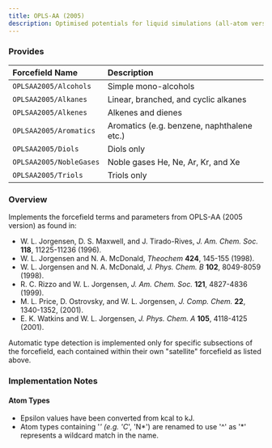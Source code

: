 ```yaml
---
title: OPLS-AA (2005)
description: Optimised potentials for liquid simulations (all-atom version)
---
```


### Provides

|Forcefield Name|Description|
|:--------------|:----------|
|`OPLSAA2005/Alcohols`|Simple mono-alcohols|
|`OPLSAA2005/Alkanes`|Linear, branched, and cyclic alkanes|
|`OPLSAA2005/Alkenes`|Alkenes and dienes|
|`OPLSAA2005/Aromatics`|Aromatics (e.g. benzene, naphthalene etc.)|
|`OPLSAA2005/Diols`|Diols only|
|`OPLSAA2005/NobleGases`|Noble gases He, Ne, Ar, Kr, and Xe|
|`OPLSAA2005/Triols`|Triols only|

### Overview

Implements the forcefield terms and parameters from OPLS-AA (2005 version) as found in:
- W. L. Jorgensen, D. S. Maxwell, and J. Tirado-Rives, _J. Am. Chem. Soc._ **118**, 11225-11236 (1996).
- W. L. Jorgensen and N. A. McDonald, _Theochem_ **424**, 145-155 (1998).
- W. L. Jorgensen and N. A. McDonald, _J. Phys. Chem. B_ **102**, 8049-8059 (1998).
- R. C. Rizzo and W. L. Jorgensen, _J. Am. Chem. Soc._ **121**, 4827-4836 (1999).
- M. L. Price, D. Ostrovsky, and W. L. Jorgensen, _J. Comp. Chem._ **22**, 1340-1352, (2001).
- E. K. Watkins and W. L. Jorgensen, _J. Phys. Chem. A_ **105**, 4118-4125 (2001).

Automatic type detection is implemented only for specific subsections of the forcefield, each contained within their own "satellite" forcefield as listed above.

### Implementation Notes

#### Atom Types

- Epsilon values have been converted from kcal to kJ.
- Atom types containing '*' (e.g. 'C*', 'N*') are renamed to use '^' as '*' represents a wildcard match in the name.
